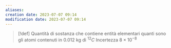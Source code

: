 ```yaml
---
aliases: 
creation date: 2023-07-07 09:14
modification date: 2023-07-07 09:14
---
```


>[!def]
>Quantità di sostanza che contiene entità elementari quanti sono gli atomi contenuti in $0.012$ kg di $^{12}C$
>Incertezza $8 \times 10^{-8}$


